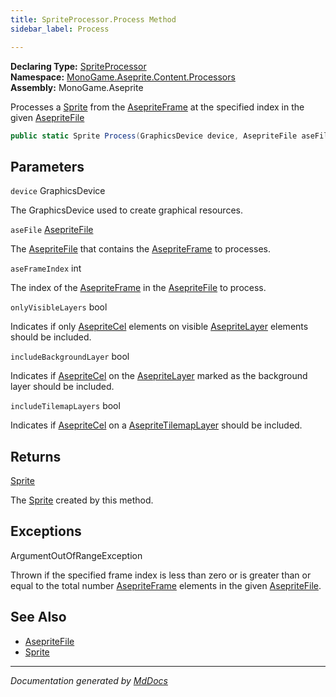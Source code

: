 ```yaml
---
title: SpriteProcessor.Process Method
sidebar_label: Process

---
```


**Declaring Type:** [SpriteProcessor](../)  
**Namespace:** [MonoGame.Aseprite.Content.Processors](../../)  
**Assembly:** MonoGame.Aseprite

Processes a [Sprite](../../../../Sprites/Sprite/) from the [AsepriteFrame](../../../../AsepriteTypes/AsepriteFrame/) at the specified index in the given [AsepriteFile](../../../../AsepriteFile/)

```csharp
public static Sprite Process(GraphicsDevice device, AsepriteFile aseFile, int aseFrameIndex, bool onlyVisibleLayers = true, bool includeBackgroundLayer = false, bool includeTilemapLayers = true);
```

## Parameters

`device`  GraphicsDevice

The GraphicsDevice used to create graphical resources.

`aseFile`  [AsepriteFile](../../../../AsepriteFile/)

The [AsepriteFile](../../../../AsepriteFile/) that contains the [AsepriteFrame](../../../../AsepriteTypes/AsepriteFrame/) to processes.

`aseFrameIndex`  int

The index of the [AsepriteFrame](../../../../AsepriteTypes/AsepriteFrame/) in the [AsepriteFile](../../../../AsepriteFile/) to process.

`onlyVisibleLayers`  bool

Indicates if only [AsepriteCel](../../../../AsepriteTypes/AsepriteCel/) elements on visible [AsepriteLayer](../../../../AsepriteTypes/AsepriteLayer/) elements should be included.

`includeBackgroundLayer`  bool

Indicates if [AsepriteCel](../../../../AsepriteTypes/AsepriteCel/) on the [AsepriteLayer](../../../../AsepriteTypes/AsepriteLayer/) marked as the background layer  should be included.

`includeTilemapLayers`  bool

Indicates if [AsepriteCel](../../../../AsepriteTypes/AsepriteCel/) on a [AsepriteTilemapLayer](../../../../AsepriteTypes/AsepriteTilemapLayer/) should be included.

## Returns

[Sprite](../../../../Sprites/Sprite/)

The [Sprite](../../../../Sprites/Sprite/) created by this method.

## Exceptions

ArgumentOutOfRangeException

Thrown if the specified frame index is less than zero or is greater than or equal to the total number [AsepriteFrame](../../../../AsepriteTypes/AsepriteFrame/) elements in the given [AsepriteFile](../../../../AsepriteFile/).

## See Also

- [AsepriteFile](../../../../AsepriteFile/)
- [Sprite](../../../../Sprites/Sprite/)

___

*Documentation generated by [MdDocs](https://github.com/ap0llo/mddocs)*
